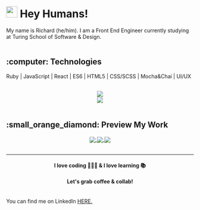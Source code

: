 <!-- ![Copy of green background](https://user-images.githubusercontent.com/76507607/130499888-e8deec30-b4cd-44eb-b8a2-f01198990de8.gif) -->


<h1><img src="https://raw.githubusercontent.com/MartinHeinz/MartinHeinz/master/wave.gif" width="30px"> Hey Humans! </h1>

<div>My name is Richard (he/him).   I am a Front End Engineer currently studying at Turing School of Software & Design. </div>

<br>
<h2>:computer: Technologies</h2>
<p>Ruby | JavaScript |  React | ES6 | HTML5 | CSS/SCSS | Mocha&Chai | UI/UX </p>


<br>
<div align="center">
  <img src="https://github-readme-stats.vercel.app/api/top-langs/?username=rosathedev&layout=compact&theme=slateorange" />  
  <br>
  <img src="https://github-readme-stats.vercel.app/api?username=rosathedev&hide=contribs,prs&theme=slateorange&show_icons=true" />
</div>

<br>
<h2>:small_orange_diamond: Preview My Work</h2> 
<div align="center">
  <a href="https://github.com/RosaTheDev/rock_paper_scissors">
   <img align="center" src="https://github-readme-stats.vercel.app/api/pin/?username=rosathedev&repo=rock_paper_scissors&theme=slateorange" />
  </a>
  <a href="https://github.com/RosaTheDev/credit_check">
   <img align="center" src="https://github-readme-stats.vercel.app/api/pin/?username=rosathedev&repo=credit_check&theme=slateorange" />
  </a>
   <a href="https://github.com/RosaTheDev/overlook-hotel">
   <img align="center" src="https://github-readme-stats.vercel.app/api/pin/?username=rosathedev&repo=overlook-hotel&theme=slateorange" />
  </a>
</div>

<br>

 ***
<h4 align="center">I love coding 👨🏾‍💻  & I love learning 📚</h4>

<h4 align="center">Let's grab coffee & collab!</h4>
<br>

<div>You can find me on LinkedIn <a href="https://www.linkedin.com/in/richard-rosa-serrano/" />HERE.</div>
